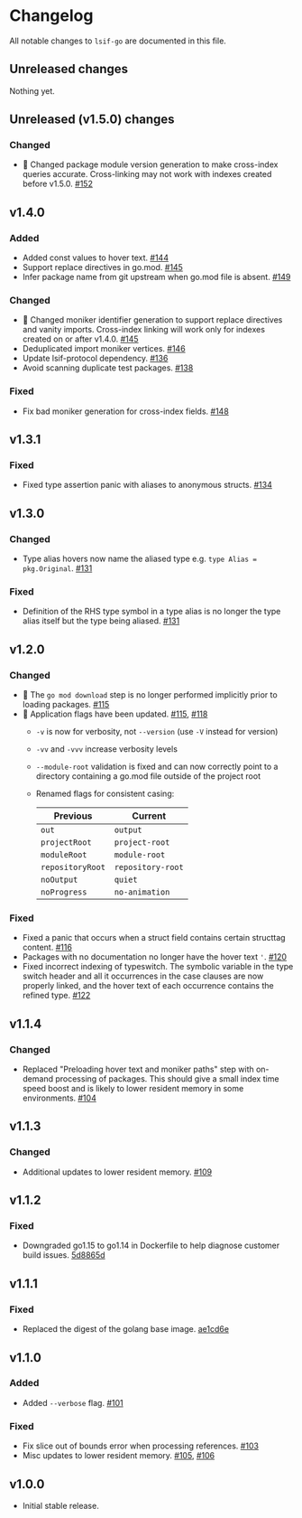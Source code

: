 <!--
###################################### READ ME ###########################################
### This changelog should always be read on `master` branch. Its contents on version   ###
### branches do not necessarily reflect the changes that have gone into that branch.   ###
##########################################################################################
-->

# Changelog

All notable changes to `lsif-go` are documented in this file.

## Unreleased changes

Nothing yet.

## Unreleased (v1.5.0) changes

### Changed

- :rotating_light: Changed package module version generation to make cross-index queries accurate. Cross-linking may not work with indexes created before v1.5.0. [#152](https://github.com/sourcegraph/lsif-go/pull/152)

## v1.4.0

### Added

- Added const values to hover text. [#144](https://github.com/sourcegraph/lsif-go/pull/144)
- Support replace directives in go.mod. [#145](https://github.com/sourcegraph/lsif-go/pull/145)
- Infer package name from git upstream when go.mod file is absent. [#149](https://github.com/sourcegraph/lsif-go/pull/149)

### Changed

- :rotating_light: Changed moniker identifier generation to support replace directives and vanity imports. Cross-index linking will work only for indexes created on or after v1.4.0. [#145](https://github.com/sourcegraph/lsif-go/pull/145)
- Deduplicated import moniker vertices. [#146](https://github.com/sourcegraph/lsif-go/pull/146)
- Update lsif-protocol dependency. [#136](https://github.com/sourcegraph/lsif-go/pull/136)
- Avoid scanning duplicate test packages. [#138](https://github.com/sourcegraph/lsif-go/pull/138)

### Fixed

- Fix bad moniker generation for cross-index fields. [#148](https://github.com/sourcegraph/lsif-go/pull/148)

## v1.3.1

### Fixed

- Fixed type assertion panic with aliases to anonymous structs. [#134](https://github.com/sourcegraph/lsif-go/pull/134)

## v1.3.0

### Changed

- Type alias hovers now name the aliased type e.g. `type Alias = pkg.Original`. [#131](https://github.com/sourcegraph/lsif-go/pull/131)

### Fixed 

- Definition of the RHS type symbol in a type alias is no longer the type alias itself but the type being aliased. [#131](https://github.com/sourcegraph/lsif-go/pull/131)

## v1.2.0

### Changed

- :rotating_light: The `go mod download` step is no longer performed implicitly prior to loading packages. [#115](https://github.com/sourcegraph/lsif-go/pull/115)
- :rotating_light: Application flags have been updated. [#115](https://github.com/sourcegraph/lsif-go/pull/115), [#118](https://github.com/sourcegraph/lsif-go/pull/118)
  - `-v` is now for verbosity, not `--version` (use `-V` instead for version)
  - `-vv` and `-vvv` increase verbosity levels
  - `--module-root` validation is fixed and can now correctly point to a directory containing a go.mod file outside of the project root
  - Renamed flags for consistent casing:

    | Previous         | Current           | 
    | ---------------- | ----------------- |
    | `out`            | `output`          |
    | `projectRoot`    | `project-root`    |
    | `moduleRoot`     | `module-root`     |
    | `repositoryRoot` | `repository-root` |
    | `noOutput`       | `quiet`           |
    | `noProgress`     | `no-animation`    |



### Fixed

- Fixed a panic that occurs when a struct field contains certain structtag content. [#116](https://github.com/sourcegraph/lsif-go/pull/116)
- Packages with no documentation no longer have the hover text `'`. [#120](https://github.com/sourcegraph/lsif-go/pull/120)
- Fixed incorrect indexing of typeswitch. The symbolic variable in the type switch header and all it occurrences in the case clauses are now properly linked, and the hover text of each occurrence contains the refined type. [#122](https://github.com/sourcegraph/lsif-go/pull/122)

## v1.1.4

### Changed

- Replaced "Preloading hover text and moniker paths" step with on-demand processing of packages. This should give a small index time speed boost and is likely to lower resident memory in some environments. [#104](https://github.com/sourcegraph/lsif-go/pull/104)

## v1.1.3

### Changed

- Additional updates to lower resident memory. [#109](https://github.com/sourcegraph/lsif-go/pull/109)

## v1.1.2

### Fixed

- Downgraded go1.15 to go1.14 in Dockerfile to help diagnose customer build issues. [5d8865d](https://github.com/sourcegraph/lsif-go/commit/5d8865d6feacb4fce3313cade2c61dc29c6271e6)

## v1.1.1

### Fixed

- Replaced the digest of the golang base image. [ae1cd6e](https://github.com/sourcegraph/lsif-go/commit/ae1cd6e97cf6551e68da9f010a3d86f438552bdb)

## v1.1.0

### Added

- Added `--verbose` flag. [#101](https://github.com/sourcegraph/lsif-go/pull/101)

### Fixed

- Fix slice out of bounds error when processing references. [#103](https://github.com/sourcegraph/lsif-go/pull/103)
- Misc updates to lower resident memory. [#105](https://github.com/sourcegraph/lsif-go/pull/105), [#106](https://github.com/sourcegraph/lsif-go/pull/106)

## v1.0.0

- Initial stable release.
